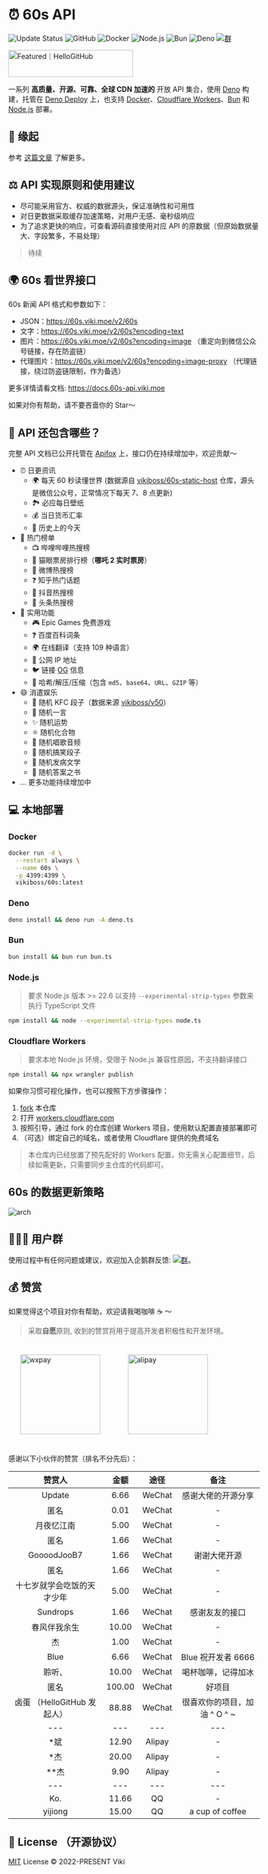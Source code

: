 # ⏰ 60s API

![Update Status](https://github.com/vikiboss/60s-static-host/workflows/schedule/badge.svg) ![GitHub](https://img.shields.io/github/v/release/vikiboss/60s?label=GitHub) ![Docker](https://img.shields.io/docker/v/vikiboss/60s?style=flat&label=Docker) ![Node.js](https://img.shields.io/badge/Node.js-6DA55F?logo=node.js&logoColor=white) ![Bun](https://img.shields.io/badge/Bun-%23000000.svg?logo=bun&logoColor=white) ![Deno](https://img.shields.io/badge/Deno-000000?logo=deno&logoColor=white) [![群](https://img.shields.io/badge/%E4%BC%81%E9%B9%85%E7%BE%A4-595941841-ff69b4)](https://qm.qq.com/q/RpJXzgfAMG)

<a href="https://hellogithub.com/repository/vikiboss/60s" target="_blank"><img src="https://api.hellogithub.com/v1/widgets/recommend.svg?rid=8e9af473df2244f59d84b79915298fcc&claim_uid=wXMelR56paDoO2x&theme=dark" alt="Featured｜HelloGitHub" style="width: 250px; height: 54px;" width="250" height="54" /></a>

一系列 **高质量、开源、可靠、全球 CDN 加速的** 开放 API 集合，使用 [Deno](https://deno.com/) 构建，托管在 [Deno Deploy](https://deno.com/deploy) 上，也支持 [Docker](https://docker.com)、[Cloudflare Workers](https://www.cloudflare.com/zh-cn/developer-platform/products/workers/)、[Bun](https://bun.sh/) 和 [Node.js](https://nodejs.org/) 部署。

## 🤔️ 缘起

参考 [这篇文章](https://xlog.viki.moe/60s) 了解更多。

## ⚖️ API 实现原则和使用建议

- 尽可能采用官方、权威的数据源头，保证准确性和可用性
- 对日更数据采取缓存加速策略，对用户无感、毫秒级响应
- 为了追求更快的响应，可查看源码直接使用对应 API 的原数据（但原始数据量大、字段繁多，不易处理）

> 待续

## 🌍 60s 看世界接口

60s 新闻 API 格式和参数如下：

- JSON：https://60s.viki.moe/v2/60s
- 文字：https://60s.viki.moe/v2/60s?encoding=text
- 图片：https://60s.viki.moe/v2/60s?encoding=image （重定向到微信公众号链接，存在防盗链）
- 代理图片：https://60s.viki.moe/v2/60s?encoding=image-proxy （代理链接，绕过防盗链限制，作为备选）

更多详情请看文档: https://docs.60s-api.viki.moe

如果对你有帮助，请不要吝啬你的 Star～

## 🍱 API 还包含哪些？

完整 API 文档已公开托管在 [Apifox](https://docs.60s-api.viki.moe) 上，接口仍在持续增加中，欢迎贡献～

- ⏰ 日更资讯
  - 🌍 每天 60 秒读懂世界 (数据源自 [vikiboss/60s-static-host](https://github.com/vikiboss/60s-static-host) 仓库，源头是微信公众号，正常情况下每天 7、8 点更新)
  - 🏞️ 必应每日壁纸
  - 💰 当日货币汇率
  - 📅 历史上的今天
- 🎉 热门榜单
  - 📺 哔哩哔哩热搜榜
  - 👀 猫眼票房排行榜（**哪吒 2 实时票房**）
  - 🦊 微博热搜榜
  - ❓ 知乎热门话题
  - 🎵 抖音热搜榜
  - 📰 头条热搜榜
- 🚀 实用功能
  - 🎮 Epic Games 免费游戏
  - ❓ 百度百科词条
  - 🌍 在线翻译（支持 109 种语言）
  - 📡 公网 IP 地址
  - 🐦 链接 [OG](https://ogp.me/) 信息
  - 🌈 哈希/解压/压缩（包含 `md5`、`base64`、`URL`、`GZIP` 等）
- 😄 消遣娱乐
  - 💬 随机 KFC 段子（数据来源 [vikiboss/v50](https://github.com/vikiboss/v50)）
  - 💬 随机一言
  - ✨ 随机运势
  - ⚛️ 随机化合物
  - 🎤 随机唱歌音频
  - 🤣 随机搞笑段子
  - 🤭 随机发病文学
  - 📖 随机答案之书
- ... 更多功能持续增加中

## 💻 本地部署

### Docker

```bash
docker run -d \
  --restart always \
  --name 60s \
  -p 4399:4399 \
  vikiboss/60s:latest
```

### Deno

```bash
deno install && deno run -A deno.ts
```

### Bun

```bash
bun install && bun run bun.ts
```

### Node.js

> 要求 Node.js 版本 >= 22.6 以支持 `--experimental-strip-types` 参数来执行 TypeScript 文件

```bash
npm install && node --experimental-strip-types node.ts
```

### Cloudflare Workers

> 要求本地 Node.js 环境，受限于 Node.js 兼容性原因，不支持翻译接口

```bash
npm install && npx wrangler publish
```

如果你习惯可视化操作，也可以按照下方步骤操作：

1. [fork](https://github.com/vikiboss/60s/fork) 本仓库
2. 打开 [workers.cloudflare.com](https://workers.cloudflare.com/)
3. 按照引导，通过 fork 的仓库创建 Workers 项目，使用默认配置直接部署即可
4. （可选）绑定自己的域名，或者使用 Cloudflare 提供的免费域名
  
> 本仓库内已经放置了预先配好的 Workers 配置，你无需关心配置细节，后续如需更新，只需要同步主仓库的代码即可。

## 60s 的数据更新策略

![arch](./images/arch.png)

## 🧑‍🤝‍🧑 用户群

使用过程中有任何问题或建议，欢迎加入企鹅群反馈: [![群](https://img.shields.io/badge/%E4%BC%81%E9%B9%85%E7%BE%A4-595941841-ff69b4)](https://qm.qq.com/q/RpJXzgfAMG)。

## 💰 赞赏

如果觉得这个项目对你有帮助，欢迎请我喝咖啡 ☕️ ～

> 采取**自愿**原则, 收到的赞赏将用于提高开发者积极性和开发环境。

<div id='readme-reward' style="display: flex; gap: 8px; flex-wrap: wrap; width: 100%">
  <img src="https://s2.loli.net/2022/11/16/X2kFMdaxvSc1V5P.jpg" alt="wxpay" height="160px"style="margin: 24px;"/>
  <img src="https://s2.loli.net/2022/11/16/vZ4xkCopKRmIFVX.jpg" alt="alipay" height="160px" style="margin:24px;"/>
</div>

感谢以下小伙伴的赞赏（排名不分先后）：

<!-- 表格 -->
|           赞赏人            |  金额  |  途径  |             备注             |
| :-------------------------: | :----: | :----: | :--------------------------: |
|           Update            |  6.66  | WeChat |      感谢大佬的开源分享      |
|            匿名             |  0.01  | WeChat |              -               |
|         月夜忆江南          |  5.00  | WeChat |              -               |
|            匿名             |  1.66  | WeChat |              -               |
|         GoooodJooB7         |  1.66  | WeChat |         谢谢大佬开源         |
|            匿名             |  1.66  | WeChat |              -               |
| 十七岁就学会吃饭的天才少年  |  5.00  | WeChat |              -               |
|          Sundrops           |  1.66  | WeChat |        感谢友友的接口        |
|        春风伴我余生         | 10.00  | WeChat |              -               |
|             杰              |  1.00  | WeChat |              -               |
|            Blue             |  6.66  | WeChat |      Blue 祝开发者 6666      |
|           聆听、            | 10.00  | WeChat |      喝杯咖啡，记得加冰      |
|            匿名             | 100.00 | WeChat |            好项目            |
| 卤蛋 （HelloGitHub 发起人） | 88.88  | WeChat | 很喜欢你的项目，加油 ^ O ^ ~ |
|             ---             |  ---   |  ---   |             ---              |
|             *斌             | 12.90  | Alipay |              -               |
|             *杰             | 20.00  | Alipay |              -               |
|            **杰             |  9.90  | Alipay |              -               |
|             ---             |  ---   |  ---   |             ---              |
|             Ko.             | 11.66  |   QQ   |              -               |
|           yijiong           | 15.00  |   QQ   |       a cup of coffee        |


## 🪪 License （开源协议）

[MIT](license) License © 2022-PRESENT Viki
